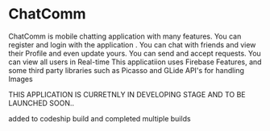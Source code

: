 # ChatComm

ChatComm is mobile chatting application with many features.
You can register and login with the application . 
You can chat with friends and view their Profile and even update yours. 
You can send and accept requests.
You can view all users in Real-time
This applicatiion uses Firebase Features, and some third party libraries such as Picasso and GLide API's for handling Images

THIS APPLICATION IS CURRETNLY IN DEVELOPING STAGE AND TO BE LAUNCHED SOON..


added to codeship build and completed multiple builds
